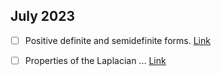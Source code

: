 ## July 2023

- [ ] Positive definite and semidefinite forms. [Link](https://www.math.purdue.edu/~eremenko/dvi/lect4.9.pdf)

- [ ] Properties of the Laplacian ... [Link](https://ocw.mit.edu/courses/18-409-topics-in-theoretical-computer-science-an-algorithmists-toolkit-fall-2009/7c5d4c779c64e9ed3a5783a80b7eb0a5_MIT18_409F09_scribe2.pdf)


